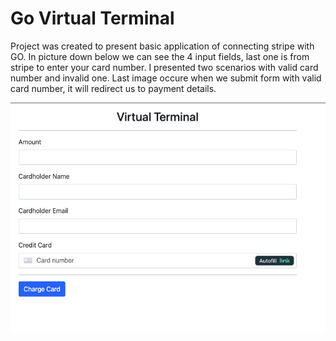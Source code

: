 
# Go Virtual Terminal

Project was created to present basic application of connecting stripe with GO. In picture down below we can see the 4 input fields, last one is from stripe to enter your card number. I presented two scenarios with valid card number and invalid one. Last image occure when we submit form with valid card number, it will redirect us to payment details.

![alt text](https://github.com/kleczynski/go-stripe/blob/master/static/virtual_terminal.png?raw=true)

